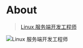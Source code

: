 # About
> [Linux 服务端开发工程师](http://111.229.202.186/resume/tianlu_resume.pdf)

<img :src="$withBase('/image/about/tianlu_resume.png')" alt="Linux 服务端开发工程师">

